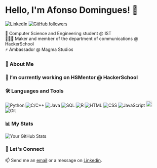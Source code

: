 # Hello, I'm Afonso Domingues! 👋

[![LinkedIn](https://img.shields.io/badge/-LinkedIn-blue?style=flat-square&logo=Linkedin&logoColor=white&link=https://www.linkedin.com/in/afonsofsdomingues/)](https://www.linkedin.com/in/afonsofsdomingues/)
[![GitHub followers](https://img.shields.io/github/followers/afonsofsdomingues?label=Follow&style=social)](https://github.com/afonsofsdomingues)

 🌱 Computer Science and Engineering student @ IST<br>
 🧑🏻‍💻 Maker and member of the department of communications @ HackerSchool<br>
 ⚡ Ambassador @ Magma Studios

### 💬 About Me

### 🔭 I’m currently working on HSMentor @ HackerSchool

### 🛠 Languages and Tools

![Python](https://img.shields.io/badge/-Python-yellow?style=flat-round&logo=python&logoColor=white)
![C/C++](https://img.shields.io/badge/-C/C++-grey?style=flat-round&logo=C&logoColor=white)
![Java](https://img.shields.io/badge/-Java-darkred?style=flat-round&logo=openjdk&logoColor=white)
![SQL](https://img.shields.io/badge/-SQL-blue?style=flat-round&logo=postgresql&logoColor=white)
![R](https://img.shields.io/badge/-R-darkblue?style=flat-round&logo=r&logoColor=white)
![HTML](https://img.shields.io/badge/-HTML-red?style=flat-round&logo=html5&logoColor=white)
![CSS](https://img.shields.io/badge/-CSS-darkorange?style=flat-round&logo=css3&logoColor=white)
![JavaScript](https://img.shields.io/badge/-JavaScript-purple?style=flat-round&logo=javascript&logoColor=white)
<img src="https://raw.githubusercontent.com/file-icons/DevOpicons/2c2bf2bdb6507b8e4bfe695c1d54d639fbfed479/svg/prolog.svg" width="20" height="20"/>
![Git](https://img.shields.io/badge/-Git-white?style=flat-round&logo=#F05032)

### 📊 My Stats

![Your GitHub Stats](https://github-readme-stats.vercel.app/api?username=afonsofsdomingues&show_icons=true)

### 🚀 Let's Connect

📫 Send me an [email](mailto:afonso.silva.domingues@tecnico.ulisboa.pt) or a message on [Linkedin](https://www.linkedin.com/in/afonso-fs-domingues/).

